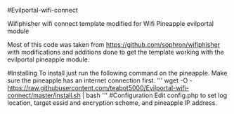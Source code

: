 #Evilportal-wifi-connect

Wifiphisher wifi connect template modified for Wifi Pineapple evilportal module

Most of this code was taken from https://github.com/sophron/wifiphisher with modifications and additions done to get the template working with the evilportal pineapple module.

#Installing
To install just run the following command on the pineapple. Make sure the pineapple has an internet connection first.
'''
wget -O - https://raw.githubusercontent.com/teabot5000/Evilportal-wifi-connect/master/install.sh | bash
'''
#Configuration
Edit config.php to set log location, target essid and encryption scheme, and pineapple IP address.
